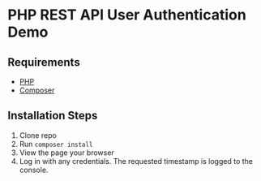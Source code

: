 # PHP REST API User Authentication Demo

## Requirements

* [PHP](https://www.php.net/manual/en/install.php)
* [Composer](https://getcomposer.org/download/)

## Installation Steps

1. Clone repo
2. Run `composer install`
3. View the page your browser
4. Log in with any credentials. The requested timestamp is logged to the console.
